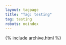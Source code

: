 ```yaml
---
layout: tagpage
title: "Tag: testing"
tag: testing
robots: noindex
---
```

{% include archive.html %}